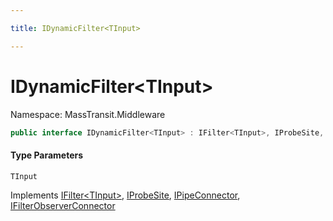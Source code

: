 ```yaml
---

title: IDynamicFilter<TInput>

---
```


# IDynamicFilter\<TInput\>

Namespace: MassTransit.Middleware

```csharp
public interface IDynamicFilter<TInput> : IFilter<TInput>, IProbeSite, IPipeConnector, IFilterObserverConnector
```

#### Type Parameters

`TInput`<br/>

Implements [IFilter\<TInput\>](../../masstransit-abstractions/masstransit/ifilter-1), [IProbeSite](../../masstransit-abstractions/masstransit/iprobesite), [IPipeConnector](../masstransit-middleware/ipipeconnector), [IFilterObserverConnector](../../masstransit-abstractions/masstransit/ifilterobserverconnector)
